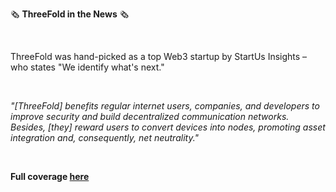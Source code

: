 🗞 **ThreeFold in the News** 🗞

<br/>

ThreeFold was hand-picked as a top Web3 startup by StartUs Insights – who states "We identify what's next."

<br/>

*"[ThreeFold] benefits regular internet users, companies, and developers to improve security and build decentralized communication networks. Besides, [they] reward users to convert devices into nodes, promoting asset integration and, consequently, net neutrality."*

<br/>

**Full coverage [here](https://www.startus-insights.com/innovators-guide/web3-startups/)**